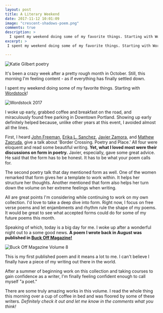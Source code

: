 ```yaml
---
layout: post
title: A Literary Weekend
date: 2017-11-12 10:01:09
image: "crescent-shadows-poem.png"
comments: true
description: >
  I spent my weekend doing some of my favorite things. Starting with Wordstock 2017. Plus, I woke up to some pretty great news today. My first published poem is now live at Buck Off Magazine!
excerpt: >
 I spent my weekend doing some of my favorite things. Starting with Wordstock. Plus, I woke up to some pretty great news today. My first published poem is now live at Buck Off Magazine!

---
```

![Katie Gilbert poetry](/katalog/assets/crescent-shadows-poem.png)

It's been a crazy week after a pretty rough month in October. Still, this morning I'm feeling content - as if everything has finally settled down.

I spent my weekend doing some of my favorite things. Starting with [Wordstock](https://literary-arts.org/what-we-do/wordstock/)!

![Wordstock 2017](/katalog/assets/wordstock-2017.png)

I woke up early, grabbed coffee and breakfast on the road, and miraculously found free parking in Downtown Portland. Showing up early definitely helped because, unlike other years at this event, I avoided almost all the lines.

First, I heard [John Freeman](https://www.poetryfoundation.org/poets/john-freeman), [Erika L. Sanchez](https://erikalsanchez.com/), [Javier Zamora](https://www.poetryfoundation.org/poets/javier-zamora), and [Mathew Zapruda](https://www.poetryfoundation.org/poets/matthew-zapruder), give a talk about 'Border Crossing. Poetry and Place.' All four were eloquent and read some beautiful writing. **Yet, what I loved most were their discussions on form in poetry.** Javier, especially, gave some great advice. He said that the form has to be honest. It has to be what your poem calls for.

The second poetry talk that day mentioned form as well. One of the women remarked that form gives her a template to work within. It helps her structure her thoughts. Another mentioned that form also helps her turn down the volume on her extreme feelings when writing.

All are great points I'm considering while continuing to work on my own collection. I'd love to take a deep dive into form. Right now, I focus on free verse poems and let enjambments and rhythm rule the shape of my poems. It would be great to see what accepted forms could do for some of my future poems this month.

Speaking of which, today is a big day for me. I woke up after a wonderful night out to a some good news. **A poem I wrote back in August was published in [Buck Off Magazine!](https://buckoffmag.com/)**

![Buck Off Magazine Volume 8](/katalog//assets/buck-off-vol-8.jpg)

This is my first published poem and it means a lot to me. I can't believe I finally have a piece of my writing out there in the world.

After a summer of beginning work on this collection and taking courses to gain confidence as a writer, I'm finally feeling confident enough to call myself "a poet."

There are some truly amazing works in this volume. I read the whole thing this morning over a cup of coffee in bed and was floored by some of these writers. *Definitely check it out and let me know in the comments what you think!*
